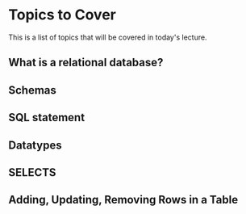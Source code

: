 # Topics to Cover

This is a list of topics that will be covered in today's lecture.

## What is a relational database? 

## Schemas 

## SQL statement 

## Datatypes
  
## SELECTS

## Adding, Updating, Removing Rows in a Table
